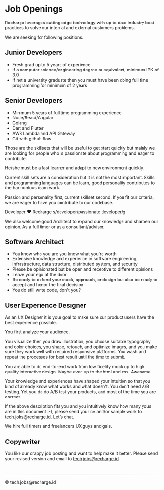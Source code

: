 # Job Openings

Recharge leverages cutting edge technology with up to date industry best practices to solve our internal and external customers problems.

We are seeking for following positions.

## Junior Developers

- Fresh grad up to 5 years of experience
- If a computer science/engineering degree or equivalent, minimum IPK of 3.0
- If not a university graduate then you must have been doing full time programming for minimum of 2 years

## Senior Developers

- Minimum 5 years of full time programming experience
- Node/React/Angular
- Golang
- Dart and Flutter
- AWS Lambda and API Gateway
- Git with github flow

Those are the skillsets that will be useful to get start quickly but mainly we are looking for people who is passionate about programming and eager to contribute.

He/she must be a fast learner and adapt to new environment quickly.

Current skill sets are a consideration but it is not the most important. Skills and programming languages can be learn, good personality contributes to the harmonious team work.

Passion and personality first, current skillset second. If you fit our criteria, we are eager to have you contribute to our codebase.

Developer ❤️ Recharge
s/developer/passionate developer/g

We also welcome good Architect to expand our knowledge and sharpen our opinion. As a full timer or as a consultant/advisor.

## Software Architect

- You know who you are you know what you're worth
- Extensive knowledge and experience in software engineering, infrastructure, data structure, distributed system, and security
- Please be opinionated but be open and receptive to different opinions
- Leave your ego at the door
- Be ready to defend your stack, approach, or design but also be ready to accept and honor the final decision
- You do still write code, don't you?

## User Experience Designer

As an UX Designer it is your goal to make sure our product users have the best experience possible.

You first analyze your audience.

You visualize then you draw illustration, you choose suitable typography and color choices, you shape, retouch, and optimize images, and you make sure they work well with required responsive platforms. You wash and repeat the processes for best result until the time to submit.

You are able to do end-to-end work from low fidelity mock up to high quality interactive design. Maybe even up to the html and css. Awesome.

Your knowledge and experiences have shaped your intuition so that you kind of already know what works and what doesn't. You don't need A/B testing. Yet you do do A/B test your products, and most of the time you are correct.

If the above description fits you and you intuitively know how many yous are in this document :-), please send your cv and/or sample work to tech.jobs@recharge.id. Let's chat.

We hire full timers and freelancers UX guys and gals.

## Copywriter

You like our crappy job posting and want to help make it better. Please send your revised version and email to tech.jobs@recharge.id

</br>
<hr style="border: 0; height: 1px; background: #333;
    background-image: linear-gradient(to right, #ccc, #333, #ccc);"></hr>
© tech.jobs@recharge.id
